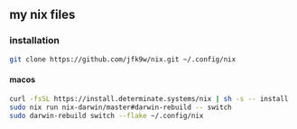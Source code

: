 ## my nix files

### installation

```bash
git clone https://github.com/jfk9w/nix.git ~/.config/nix
```

#### macos

```bash
curl -fsSL https://install.determinate.systems/nix | sh -s -- install
sudo nix run nix-darwin/master#darwin-rebuild -- switch
sudo darwin-rebuild switch --flake ~/.config/nix
```


